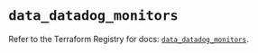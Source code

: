 # `data_datadog_monitors`

Refer to the Terraform Registry for docs: [`data_datadog_monitors`](https://registry.terraform.io/providers/datadog/datadog/3.52.0/docs/data-sources/monitors).
